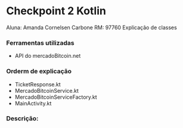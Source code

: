 # Checkpoint 2 Kotlin 
Aluna: Amanda Cornelsen Carbone
RM: 97760
Explicação de classes

### Ferramentas utilizadas
- API do mercadoBitcoin.net

### Orderm de explicação
* TicketResponse.kt
* MercadoBitcoinService.kt
* MercadoBitcoinServiceFactory.kt
* MainActivity.kt

### Descrição:

 
